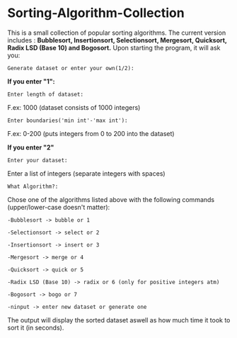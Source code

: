 # Sorting-Algorithm-Collection

This is a small collection of popular sorting algorithms. The current version
includes : <b>Bubblesort, Insertionsort, Selectionsort, Mergesort, Quicksort, Radix LSD (Base 10)
and Bogosort.</b>
Upon starting the program, it will ask you:

    Generate dataset or enter your own(1/2):


<b>If you enter "1":</b>

    Enter length of dataset:

  F.ex: 1000 (dataset consists of 1000 integers)
   
    Enter boundaries('min int'-'max int'):

  F.ex: 0-200 (puts integers from 0 to 200 into the dataset)

<b>If you enter "2"</b>

    Enter your dataset:

  Enter a list of integers (separate integers with spaces)

    What Algorithm?:
  
  Chose one of the algorithms listed above with the following commands (upper/lower-case doesn't matter):

    -Bubblesort -> bubble or 1
  
    -Selectionsort -> select or 2
  
    -Insertionsort -> insert or 3
  
    -Mergesort -> merge or 4
  
    -Quicksort -> quick or 5

    -Radix LSD (Base 10) -> radix or 6 (only for positive integers atm)
    
    -Bogosort -> bogo or 7
    
    -ninput -> enter new dataset or generate one
    
    
  The output will display the sorted dataset aswell as how much time it took to sort it (in seconds).
  


